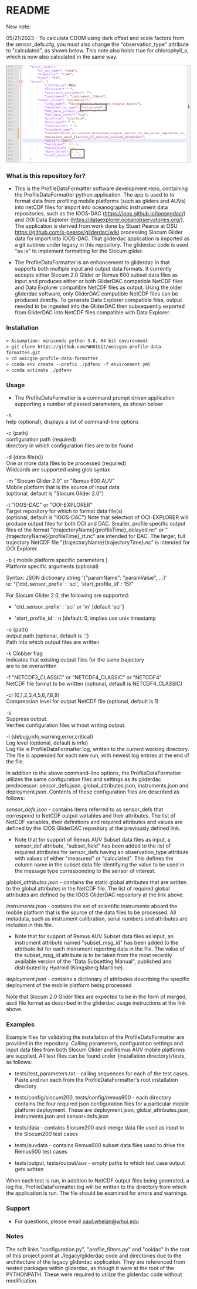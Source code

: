# README #

New note:

05/21/2023 - To calculate CDOM using dark offset and scale factors from the sensor_defs.cfg, you must also change the "observation_type" attribute to "calculated", as shown below. This note also holds true for chlorophyll_a, which is now also calculated in the same way.

![sensor_defs.json](sensor_defs_cdom.png "sensor_defs") 

### What is this repository for? ###

* This is the ProfileDataFormatter software development repo, containing the ProfileDataFormatter python application. The app is used to to format data from profiling mobile platforms (such as gliders and AUVs) into netCDF files for import into oceanographic instrument data repositories, such as the IOOS-DAC (https://ioos.github.io/ioosngdac/) and OOI Data Explorer (https://dataexplorer.oceanobservatories.org/). The application is derived from work done by Stuart Pearce at OSU <https://github.com/s-pearce/gliderdac/wiki> processing Slocum Glider data for import into IOOS-DAC. That gliderdac application is imported as a git subtree under legacy in this repository. The gliderdac code is used "as is" to implement formatting for the Slocum glider.

* The ProfileDataFormatter is an enhancement to gliderdac in that supports both multiple input and output data formats. It currently accepts either Slocum 2.0 Glider or Remus 600 subset data files as input and produces either or both GliderDAC compatible NetCDF files and Data Explorer compatible NetCDF files as output. Using the older gliderdac software, only GliderDAC compatible NetCDF files can be produced directly. To generate Data Explorer compatible files, output needed to be ingested into the GliderDAC then subsequently exported from GliderDAC into NetCDF files compatible with Data Explorer.

### Installation ###

    > Assumption: miniconda python 3.8, 64 bit environment
    > git clone https://github.com/WHOIGit/ooicgsn-profile-data-formatter.git
    > cd ooicgsn-profile-data-formatter
    > conda env create --prefix ./pdfenv -f environment.yml
    > conda activate ./pdfenv

### Usage ###

* The ProfileDataFormatter is a command prompt driven application supporting a number of passed parameters, as shown below:

-h  
   help (optional),
   displays a list of command-line options
   
-c {path}  
   configuration path (required)  
   directory in which configuration files are to be found

-d {data file(s)}  
   One or more data files to be processed (required)  
   Wildcards are supported using glob syntax

-m "Slocum Glider 2.0" or "Remus 600 AUV"  
   Mobile platform that is the source of input data  
   (optional, default is "Slocum Glider 2.0")

-t "IOOS-DAC" or "OOI-EXPLORER"  
   Target repository for which to format data file(s)  
   (optional, default is "IOOS-DAC")
   Note that selection of OOI-EXPLORER will produce output files for both OOI and DAC. Smaller, profile specific output files of the format "{trajectoryName}{profileTime}_delayed.nc" or "{trajectoryName}{profileTime}_rt.nc" are intended for DAC. The larger, full trajectory NetCDF file "{trajectoryName}{trajectoryTime}.nc" is intended for OOI Explorer.

-p { mobile platform specific parameters }  
   Platform specific arguments (optional)
   
   Syntax: JSON dictionary string '{"paramName": "paramValue", ...}'  
   ie:  "{'ctd_sensor_prefix' : 'sci', 'start_profile_id' : 15}"
   
   For Slocum Glider 2.0, the following are supported:

   - 'ctd_sensor_prefix' : 'sci' or 'm'  [default 'sci']

   - 'start_profile_id' : n  [default: 0, implies use unix timestamp

-o {path}  
   output path (optional, default is '.')  
   Path into which output files are written
   
-k
   Clobber flag  
   Indicates that existing output files for the same trajectory  
   are to be overwritten

-f "NETCDF3_CLASSIC" or "NETCDF4_CLASSIC" or "NETCDF4"  
   NetCDF file format to be written (optional, default is NETCDF4_CLASSIC)

-cl {0,1,2,3,4,5,6,7,8,9}  
   Compression level for output NetCDF file (optional, default is 1)

-s  
   Suppress output.  
   Verifies configuration files without writing output.

-l {debug,info,warning,error,critical}  
   Log level (optional, default is info)  
   Log file is ProfileDataFormatter.log, written to the current working directory. The file is appended for each new run, with newest log entries at the end of the file.

In addition to the above command-line options, the ProfileDataFormatter utilizes the same configuration files and settings as its gliderdac predecessor: sensor_defs.json, global_attributes.json, instruments.json and deployment.json. Contents of these configuration files are described as follows:

*sensor_defs.json* - contains items referred to as sensor_defs that correspond to NetCDF output variables and their attributes. The list of NetCDF variables, their definitions and required attributes and values are defined by the IOOS GliderDAC repository at the previously defined link.

   * Note that for support of Remus AUV Subset data files as input, a sensor_def attribute, "subset_field" has been added to the list of required attributes for sensor_defs having an observation_type attribute with values of either "measured" or "calculated". This defines the column name in the subset data file identifying the value to be used in the message type corresponding to the sensor of interest.

*global_attributes.json* - contains the static global attributes that are written to the global attributes in the NetCDF file. The list of required global attributes are defined by the IOOS GliderDAC repository at the link above.

*instruments.json* - contains the set of scientific instruments aboard the mobile platform that is the source of the data files to be processed. All metadata, such as instrument calibration, serial numbers and attributes are included in this file.

   * Note that for support of Remus AUV Subset data files as input, an instrument attribute named "subset_msg_id" has been added to the attribute list for each instrument reporting data in the file. The value of the subset_msg_id attribute is to be taken from the most recently available version of the "Data Subsetting Manual", published and distributed by Hydroid (Kongsberg Maritime).

*deployment.json* - contains a dictionary of attributes describing the specific deployment of the mobile platform being processed


Note that Slocum 2.0 Glider files are expected to be in the form of merged, ascii file format as described in the gliderdac usage instructions at the link above.

### Examples ###

Example files for validating the installation of the ProfileDataFormatter are provided in the repository. Calling parameters, configuration settings and input data files from both Slocum Glider and Remus AUV mobile platforms are supplied. All test files can be found under {installation directory}/tests, as follows:

* tests/test_parameters.txt - calling sequences for each of the test cases. Paste and run each from the ProfileDataFormatter's root installation directory

* tests/config/slocum200, tests/config/remus600 - each directory contains the four required json configuration files for a particular mobile platform deployment. These are deployment.json, global_attributes.json, instruments.json and sensor+defs.json

* tests/data - contains Slocum200 ascii merge data file used as input to the Slocum200 test cases

* tests/auvdata - contains Remus600 subset data files used to drive the Remus600 test cases

* tests/output, tests/output/auv - empty paths to which test case output gets written

When each test is run, in addition to NetCDF output files being generated, a log file, ProfileDataFormatter.log will be written to the directory from which the application is run. The file should be examined for errors and warnings.


### Support ###

* For questions, please email paul.whelan@whoi.edu

### Notes ###

 The soft links "configuration.py", "profile_filters.py" and "ooidac" in the root of this project
 point at ./legacy/gliderdac code and directories due to the architecture of the legacy gliderdac application. 
 They are referenced from nested packages within gliderdac, as though it were at the 
 root of the PYTHONPATH. These were required to utilize the gliderdac code without modification.
